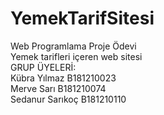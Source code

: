 # YemekTarifSitesi
Web Programlama Proje Ödevi  
Yemek tarifleri içeren web sitesi  
GRUP ÜYELERİ:  
Kübra Yılmaz B181210023  
Merve Sarı B181210074  
Sedanur Sarıkoç B181210110  

